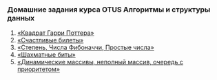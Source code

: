 ### Домашние задания курса OTUS Алгоритмы и структуры данных
1) [«Квадрат Гарри Поттера»](https://www.youtube.com/watch?v=KmV3aBHfo5w)
2) [«Счастливые билеты»](./hw02_lucky_tickets)
3) [«Степень, Числа Фибоначчи, Простые числа»](./hw03_prime_numbers)
4) [«Шахматные биты»](./hw04_chess_bits)
5) [«Динамические массивы, неполный массив, очередь с приоритетом»](./hw05_arrays)

